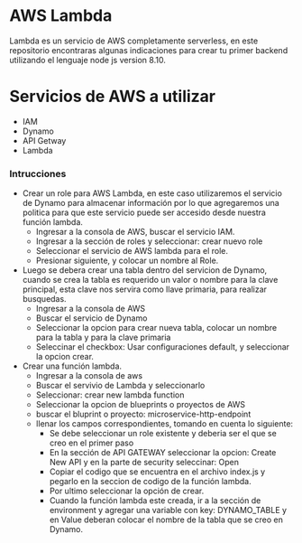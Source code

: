 # AWS Lambda
Lambda es un servicio de AWS completamente serverless, en este repositorio encontraras algunas indicaciones para crear tu primer backend utilizando el lenguaje node js version 8.10.

# Servicios de AWS a utilizar

  - IAM
  - Dynamo
  - API Getway
  - Lambda


### Intrucciones
- Crear un role para AWS Lambda, en este caso utilizaremos el servicio de Dynamo para almacenar información por lo que agregaremos una politica para que este servicio puede ser accesido desde nuestra función lambda.
    - Ingresar a la consola de AWS, buscar el servicio IAM.
    - Ingresar a la sección de roles y seleccionar: crear nuevo role
    - Seleccionar el servicio de AWS lambda para el role.
    - Presionar siguiente, y colocar un nombre al Role. 
- Luego se debera crear una tabla dentro del servicion de Dynamo, cuando se crea la tabla es requerido un valor o nombre para la clave principal, esta clave nos servira como llave primaria, para realizar busquedas.
    - Ingresar a la consola de AWS
    - Buscar el servicio de Dynamo
    - Seleccionar la opcion para crear nueva tabla, colocar un nombre para la tabla y para la clave primaria
    - Seleccinar el checkbox: Usar configuraciones default, y seleccionar la opcion crear.
- Crear una función lambda.
    - Ingresar a la consola de aws
    - Buscar el servivio de Lambda y seleccionarlo
    - Seleccionar: crear new lambda function
    - Seleccionar la opcion de blueprints o proyectos de AWS 
    - buscar el bluprint o proyecto: microservice-http-endpoint
    - llenar los campos correspondientes, tomando en cuenta lo siguiente:
        - Se debe seleccionar un role existente y deberia ser el que se creo en el primer paso
        - En la sección de API GATEWAY seleccionar la opcion: Create New API y en la parte de security seleccinar: Open
        - Copiar el codigo que se encuentra en el archivo index.js y pegarlo en la seccion de codigo de la función lambda.
        - Por ultimo seleccionar la opción de crear.
        - Cuando la función lambda este creada, ir a la sección de environment y agregar una variable con key: DYNAMO_TABLE y en Value deberan colocar el nombre de la tabla que se creo en Dynamo.
